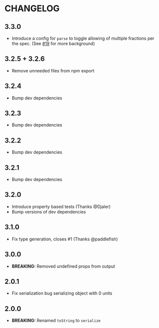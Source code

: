 # CHANGELOG

## 3.3.0

-   Introduce a config for `parse` to toggle allowing of multiple fractions per the spec. (See [#19](https://github.com/MelleB/tinyduration/issues/19) for more background)

## 3.2.5 + 3.2.6

-   Remove unneeded files from npm export

## 3.2.4

-   Bump dev dependencies

## 3.2.3

-   Bump dev dependencies

## 3.2.2

-   Bump dev dependencies

## 3.2.1

-   Bump dev dependencies

## 3.2.0

-   Introduce property based tests (Thanks @Djaler)
-   Bump versions of dev dependencies

## 3.1.0

-   Fix type generation, closes #1 (Thanks @paddlefish)

## 3.0.0

-   **BREAKING:** Removed undefined props from output

## 2.0.1

-   Fix serialization bug serializing object with 0 units

## 2.0.0

-   **BREAKING:** Renamed `toString` to `serialize`
